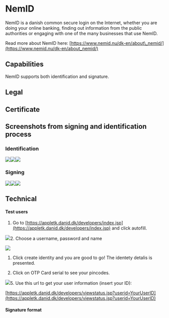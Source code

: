 # NemID

NemID is a danish common secure login on the Internet, whether you are doing your online banking, finding out information from the public authorities or engaging with one of the many businesses that use NemID.

Read more about NemID here: [https://www.nemid.nu/dk-en/about\_nemid/](https://www.nemid.nu/dk-en/about_nemid/)

## Capabilities

NemID supports both identification and signature.

## Legal

## Certificate

## Screenshots from signing and identification process

### Identification

![](/assets/nemid-auth-1.png)![](/assets/nemid-auth-2.png)![](/assets/Nemid-auth-success.png)

### Signing

![](/assets/nemid-sign-1.png)![](/assets/nemid-sign-2.png)![](/assets/nemid-sign-success.png)

## Technical

#### Test users

1. Go to [https://appletk.danid.dk/developers/index.jsp](https://appletk.danid.dk/developers/index.jsp) and click autofill.

![](/assets/nemid-test-1.png)2. Choose a username, password and name

![](/assets/nemid-test-2.png)

1. Click create identity and you are good to go! The identety detalis is presented.

2. Click on OTP Card serial to see your pincodes.

![](/assets/nemid-test-3.png)5. Use this url to get your user information \(insert your ID\):

[https://appletk.danid.dk/developers/viewstatus.jsp?userid=YourUserID](https://appletk.danid.dk/developers/viewstatus.jsp?userid=YourUserID)

#### Signature format



